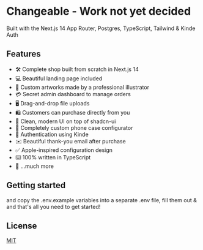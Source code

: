 # Changeable - Work not yet decided

Built with the Next.js 14 App Router, Postgres, TypeScript, Tailwind & Kinde Auth


## Features

- 🛠️ Complete shop built from scratch in Next.js 14
- 💻 Beautiful landing page included
- 🎨 Custom artworks made by a professional illustrator
- 💳 Secret admin dashboard to manage orders
- 🖥️ Drag-and-drop file uploads
- 🛍️ Customers can purchase directly from you
- 🌟 Clean, modern UI on top of shadcn-ui
- 🛒 Completely custom phone case configurator
- 🔑 Authentication using Kinde
- ✉️ Beautiful thank-you email after purchase
- ✅ Apple-inspired configuration design
- ⌨️ 100% written in TypeScript
- 🎁 ...much more

## Getting started


and copy the .env.example variables into a separate .env file, fill them out & and that's all you need to get started!


## License

[MIT](https://choosealicense.com/licenses/mit/)
